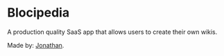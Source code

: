 Blocipedia
===
A production quality SaaS app that allows users to create their own wikis.

Made by: [Jonathan](http://www.3libras.co.ve).